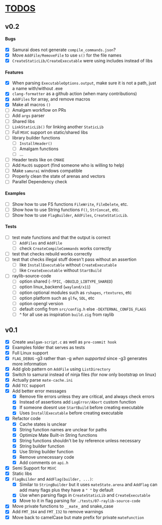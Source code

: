 # [TODOS](https://github.com/TomasBorquez/mate.h/issues/9)

## v0.2

#### Bugs
- [x] Samurai does not generate `compile_commands.json`?
- [x] Move `AddFile/RemoveFile` to use `s()` for the file names
- [x] `CreateStaticLib/CreateExecutable` were using includes instead of libs

#### Features
- [x] When parsing `ExecutableOptions.output`, make sure it is not a path, just a name with/without .exe
- [x] `clang-formatter` as a github action (when many contributions)
- [x] `AddFiles` for array, and remove macros
- [x] Make all macros `()`
- [ ] Amalgam workflow on PRs
- [ ] Add `args` parser
- [ ] Shared libs
- [ ] `LinkStaticLib()` for linking another `StaticLib`
- [ ] Full `MSVC` support on static/shared libs
- [ ] library builder functions
    - [ ] `InstallHeader()`
    - [ ] Amalgam functions
    - [ ] ...
- [ ] Header tests like on `CMAKE`
- [ ] Add `MacOS` support (find someone who is willing to help)
- [ ] Make `samurai` windows compatible
- [ ] Properly clean the state of arenas and vectors
- [ ] Parallel Dependency check

#### Examples
- [ ] Show how to use FS functions `FileWrite`, `FileDelete`, etc.
- [ ] Show how to use String functions `F()`, `StrConcat`, etc.
- [ ] Show how to use `FlagBuilder`, `AddFiles`, `CreateStaticLib`.

#### Tests
- [ ] test mate functions and that the output is correct
    - [ ] `AddFiles` and `AddFile`
    - [ ] check `CreateCompileCommands` works correctly
- [ ] test that checks rebuild works correctly
- [ ] test that checks illegal stuff doesn't pass without an assertion
    - [ ] like `InstallExecutable` without `CreateExecutable`
    - [ ] like `CreateExecutable` without `StartBuild`
- [ ] raylib-source-code
    - [ ] option shared (`-fPIC`, `-DBUILD_LIBTYPE_SHARED`)
    - [ ] option linux_backend (`wayland/x11`)
    - [ ] option optional modules such as `rshapes`, `rtextures`, etc
    - [ ] option platform such as `glfw`, `SDL`, etc
    - [ ] option opengl version
    - [ ] default config from `src/config.h` else `-DEXTERNAL_CONFIG_FLAGS`
    - [ ] ^ for all use as inspiration `build.zig` from raylib

## v0.1
- [x] Create `amalgam-script.c` as well as `pre-commit hook`
- [x] Examples folder that serves as tests
- [x] Full Linux support
- [x] `FLAG_DEBUG` -g3 rather than -g *when supported* since -g3 generates more information
- [x] Add glob pattern on `AddFile` using `ListDirectory`
- [x] Switch to samurai instead of ninja files (for now only bootstrap on linux)
- [x] Actually parse `mate-cache.ini`
- [x] Add `TCC` support
- [x] Add better error messages
    - [x] Remove file errors unless they are critical, and always check errors
    - [x] Instead of assertions add `LogError/Abort` custom function
    - [x] If someone doesnt use `StartBuild` before creating executable
    - [x] Uses `InstallExecutable` before creating executable
- [x] Refactor code
    - [x] Cache states is unclear
    - [x] String function names are unclear for paths
    - [x] Optimize Mate Built-in String functions
    - [x] String functions shouldn't be by reference unless necessary
    - [x] String builder function
    - [x] Use String builder function
    - [x] Remove unnecessary code
    - [x] Add comments on `api.h`
- [x] Semi Support for `MSVC`
- [x] Static libs
- [x] `FlagBuilder` and `AddFlag(builder, ...)`:
    - [x] Similar to `StringBuilder` but it uses `mateState.arena` and `AddFlag` can add many flags plus they have a `" "` by default
    - [x] Use when parsing flags in `CreateStaticLib` and `CreateExecutable`
    - [x] Move to it in flag parsing for `./tests/07-raylib-source-code`
- [x] Move private functions to `__mate_` and snake_case
- [x] Add `FMT_I64` and `FMT_I32` to remove warnings
- [x] Move back to camelCase but mate prefix for private `mateFunction`
